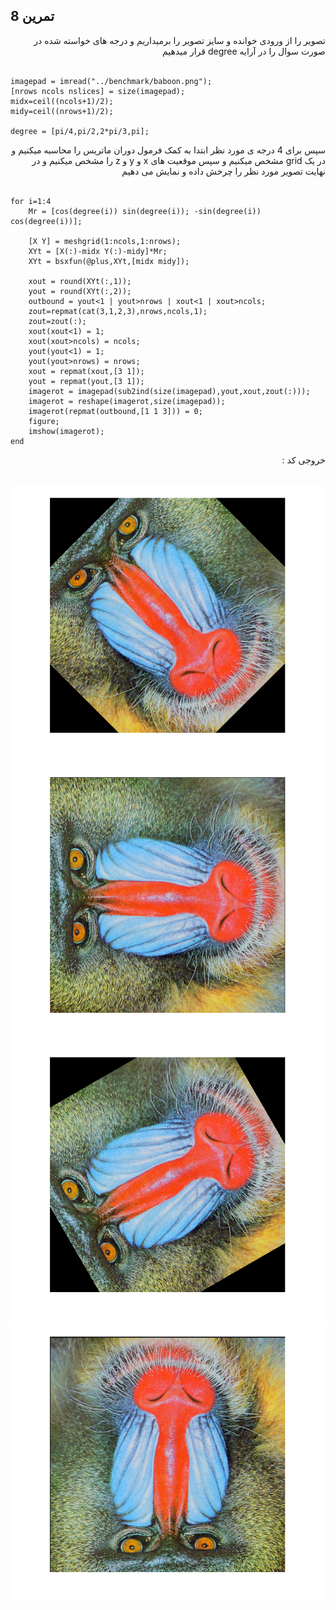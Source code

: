 ## تمرین 8
<div dir='rtl'>
  تصویر را از ورودی خوانده و سایز تصویر را برمیداریم و درجه های خواسته شده در صورت سوال را در آرایه degree قرار میدهیم
</div>
</br>

```
imagepad = imread("../benchmark/baboon.png");
[nrows ncols nslices] = size(imagepad);
midx=ceil((ncols+1)/2);
midy=ceil((nrows+1)/2);

degree = [pi/4,pi/2,2*pi/3,pi];

```

<div dir='rtl'>
   سپس برای 4 درجه ی مورد نظر ابتدا به کمک فرمول دوران ماتریس را محاسبه میکنیم و در یک grid مشخص میکنیم و سپس موقعیت های x و y و z را مشخص میکنیم و در نهایت تصویر مورد نظر را چرخش داده و نمایش می دهیم 
</div>
</br>

```
for i=1:4
    Mr = [cos(degree(i)) sin(degree(i)); -sin(degree(i)) cos(degree(i))];
    
    [X Y] = meshgrid(1:ncols,1:nrows);
    XYt = [X(:)-midx Y(:)-midy]*Mr;
    XYt = bsxfun(@plus,XYt,[midx midy]);

    xout = round(XYt(:,1)); 
    yout = round(XYt(:,2));
    outbound = yout<1 | yout>nrows | xout<1 | xout>ncols;
    zout=repmat(cat(3,1,2,3),nrows,ncols,1);
    zout=zout(:);
    xout(xout<1) = 1;
    xout(xout>ncols) = ncols;
    yout(yout<1) = 1;
    yout(yout>nrows) = nrows;
    xout = repmat(xout,[3 1]);
    yout = repmat(yout,[3 1]);
    imagerot = imagepad(sub2ind(size(imagepad),yout,xout,zout(:)));
    imagerot = reshape(imagerot,size(imagepad));
    imagerot(repmat(outbound,[1 1 3])) = 0;
    figure;
    imshow(imagerot);
end

```

<div dir='rtl'>
  خروجی کد :
</div>
</br>

![](p8_45.png)
![](p8_90.png)
![](p8_120.png)
![](p8_180.png)
